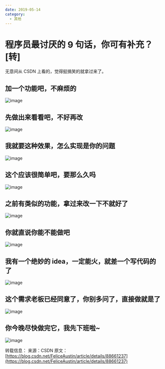```yaml
---
date: 2019-05-14
category:
  - 其他
---
```


# 程序员最讨厌的 9 句话，你可有补充？[转]

无意间从 CSDN 上看的，觉得挺搞笑的就拿过来了。

<!-- more -->

## 加一个功能吧，不麻烦的

![image](https://image.liubing.me/2019/12/26/b2098c2db993f.png)

## 先做出来看看吧，不好再改

![image](https://image.liubing.me/2019/12/26/4b7f3be1d3256.png)

## 我就要这种效果，怎么实现是你的问题

![image](https://image.liubing.me/2019/12/26/f93fb567322d1.png)

## 这个应该很简单吧，要那么久吗

![image](https://image.liubing.me/2019/12/26/df1c467c5e7c1.png)

## 之前有类似的功能，拿过来改一下不就好了

![image](https://image.liubing.me/2019/12/26/ade14c718e1d9.png)

## 你就直说你能不能做吧

![image](https://image.liubing.me/2019/12/26/d174aa162ad07.png)

## 我有一个绝妙的 idea，一定能火，就差一个写代码的了

![image](https://image.liubing.me/2019/12/26/d08417be3e752.png)

## 这个需求老板已经同意了，你别多问了，直接做就是了

![image](https://image.liubing.me/2019/12/26/af5e0a80bc860.png)

## 你今晚尽快做完它，我先下班啦~

![image](https://image.liubing.me/2019/12/26/9b9339baabb56.png)

转载信息：
来源：CSDN
原文：[https://blog.csdn.net/FeliceAustin/article/details/88661237](https://blog.csdn.net/FeliceAustin/article/details/88661237)
